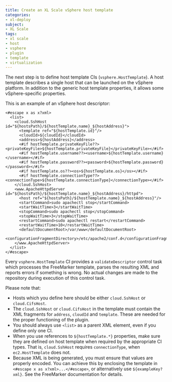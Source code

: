 ```yaml
---
title: Create an XL Scale vSphere host template
categories:
- xl-deploy
subject:
- XL Scale
tags:
- xl scale
- host
- vsphere
- plugin
- template
- virtualization
---
```


The next step is to define host template CIs (```vsphere.HostTemplate```). A host template describes a single host that can be launched on the vSphere platform. In addition to the generic host template properties, it allows some vSphere-specific properties.

This is an example of an vSphere host descriptor:

    <#escape x as x?xml>
      <list>
        <cloud.SshHost id="${hostsPath}/${hostTemplate.name}_${hostAddress}">
          <template ref="${hostTemplate.id}"/>
          <cloudId>${cloudId}</cloudId>
          <address>${hostAddress}</address>
          <#if hostTemplate.privateKeyFile??><privateKeyFile>${hostTemplate.privateKeyFile}</privateKeyFile></#if>
          <#if hostTemplate.username??><username>${hostTemplate.username}</username></#if>
          <#if hostTemplate.password??><password>${hostTemplate.password}</password></#if>
          <#if hostTemplate.os??><os>${hostTemplate.os}</os></#if>
          <#if hostTemplate.connectionType??><connectionType>${hostTemplate.connectionType}</connectionType></#if>
        </cloud.SshHost>
        <www.ApacheHttpdServer id="${hostsPath}/${hostTemplate.name}_${hostAddress}/httpd">
          <host ref="${hostsPath}/${hostTemplate.name}_${hostAddress}"/>
          <startCommand>sudo apachectl stop</startCommand>
          <startWaitTime>3</startWaitTime>
          <stopCommand>sudo apachectl stop</stopCommand>
          <stopWaitTime>3</stopWaitTime>
          <restartCommand>sudo apachectl restart</restartCommand>
          <restartWaitTime>10</restartWaitTime>
          <defaultDocumentRoot>/var/www</defaultDocumentRoot>
          <configurationFragmentDirectory>/etc/apache2/conf.d</configurationFragmentDirectory>
        </www.ApacheHttpdServer>
      </list>
    </#escape>

Every ```vsphere.HostTemplate``` CI provides a ```validateDescriptor``` control task which processes the FreeMarker template, parses the resulting XML and reports errors if something is wrong. No actual changes are made to the repository during execution of this control task.

Please note that:

* Hosts which you define here should be either ```cloud.SshHost``` or ```cloud.CifsHost```.
* The ```cloud.SshHost``` or ```cloud.CifsHost``` in the template must contain the XML fragments for ```address```, ```cloudId``` and ```template```. These are needed for the proper functioning of the plugin.
* You should always use ```<list>``` as a parent XML element, even if you define only one CI.
* When you use references to ```${hostTemplate.*}``` properties, make sure they are defined on host template when required by the appropriate CI types. That is, ```cloud.SshHost``` requires ```connectionType```, when ```ec2.HostTemplate``` does not.
* Because XML is being generated, you must ensure that values are properly encoded. You can achieve this by enclosing the template in ```<#escape x as x?xml>...</#escape>```, or alternatively use ```${exampleKey?xml}```. See the FreeMarker documentation for details.
